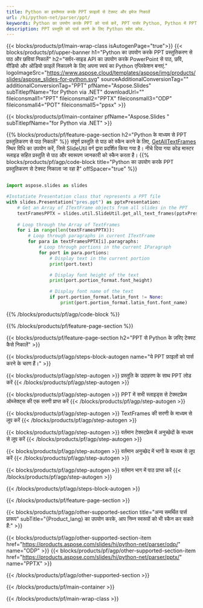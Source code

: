 ```yaml
---
title: Python का इस्तेमाल करके PPT फ़ाइलों से टेक्स्ट और इमेज निकालें
url: /hi/python-net/parser/ppt/
keywords: Python का उपयोग करके PPT को पार्स करें, PPT पार्सर Python, Python में PPT से डेटा निकालें, Python का उपयोग करके PPT से टेक्स्ट निकालें, Python का उपयोग करके PPT से चित्र निकालें
description: PPT प्रस्तुति को पार्स करने के लिए Python स्रोत कोड.
---
```


{{< blocks/products/pf/main-wrap-class isAutogenPage="true">}}
{{< blocks/products/pf/upper-banner h1="Python का उपयोग करके PPT प्रस्तुतिकरण से पाठ और छवियां निकालें" h2="सर्वर-साइड API का उपयोग करके PowerPoint से पाठ, छवि, वीडियो और ऑडियो फ़ाइलें निकालने के लिए अपना स्वयं का Python एप्लिकेशन बनाएं." logoImageSrc="https://www.aspose.cloud/templates/aspose/img/products/slides/aspose_slides-for-python.svg" sourceAdditionalConversionTag="" additionalConversionTag="PPT" pfName="Aspose.Slides" subTitlepfName="for Python via .NET" downloadUrl="" fileiconsmall1="PPT" fileiconsmall2="PPTX" fileiconsmall3="ODP" fileiconsmall4="POT" fileiconsmall5="ppsx" >}}

{{< blocks/products/pf/main-container pfName="Aspose.Slides " subTitlepfName="for Python via .NET" >}}

{{% blocks/products/pf/feature-page-section  h2="Python के माध्यम से PPT प्रस्तुतिकरण से पाठ निकालें" %}}
संपूर्ण प्रस्तुति से पाठ को स्कैन करने के लिए, [GetAllTextFrames](https://reference.aspose.com/slides/python-net/aspose.slides.util/slideutil/) स्थिर विधि का उपयोग करें, जिसे SlideUtil वर्ग द्वारा प्रदर्शित किया गया है। नीचे दिया गया कोड मास्टर स्लाइड सहित प्रस्तुति से पाठ और स्वरूपण जानकारी को स्कैन करता है।
{{% blocks/products/pf/agp/code-block title="Python का उपयोग करके PPT प्रस्तुतिकरण से टेक्स्ट निकाला जा रहा है" offSpacer="true" %}}

```py

import aspose.slides as slides

#Instatiate Presentation class that represents a PPT file
with slides.Presentation("pres.ppt") as pptxPresentation:
    # Get an Array of ITextFrame objects from all slides in the PPT
    textFramesPPTX = slides.util.SlideUtil.get_all_text_frames(pptxPresentation, True)
    
    # Loop through the Array of TextFrames
    for i in range(len(textFramesPPTX)):
	    # Loop through paragraphs in current ITextFrame
        for para in textFramesPPTX[i].paragraphs:
            # Loop through portions in the current IParagraph
            for port in para.portions:
			    # Display text in the current portion
                print(port.text)

    			# Display font height of the text
                print(port.portion_format.font_height)

			    # Display font name of the text
                if port.portion_format.latin_font != None:
                    print(port.portion_format.latin_font.font_name)
```

{{% /blocks/products/pf/agp/code-block %}}

{{% /blocks/products/pf/feature-page-section %}}

{{< blocks/products/pf/feature-page-section  h2="PPT से Python के ज़रिए टेक्स्ट कैसे निकालें" >}}

{{< blocks/products/pf/agp/steps-block-autogen name="ये PPT फ़ाइलों को पार्स करने के चरण हैं।" >}}

{{< blocks/products/pf/agp/step-autogen >}}
प्रस्तुति के उदाहरण के साथ PPT लोड करें
{{< /blocks/products/pf/agp/step-autogen >}}

{{< blocks/products/pf/agp/step-autogen >}}
PPT में सभी स्लाइड्स से टेक्स्टफ्रेम ऑब्जेक्ट्स की एक सरणी प्राप्त करें
{{< /blocks/products/pf/agp/step-autogen >}}

{{< blocks/products/pf/agp/step-autogen >}}
TextFrames की सरणी के माध्यम से लूप करें
{{< /blocks/products/pf/agp/step-autogen >}}

{{< blocks/products/pf/agp/step-autogen >}}
वर्तमान टेक्स्टफ्रेम में अनुच्छेदों के माध्यम से लूप करें
{{< /blocks/products/pf/agp/step-autogen >}}

{{< blocks/products/pf/agp/step-autogen >}}
वर्तमान अनुच्छेद में भागों के माध्यम से लूप करें
{{< /blocks/products/pf/agp/step-autogen >}}

{{< blocks/products/pf/agp/step-autogen >}}
वर्तमान भाग में पाठ प्राप्त करें
{{< /blocks/products/pf/agp/step-autogen >}}

{{< /blocks/products/pf/agp/steps-block-autogen >}}

{{< /blocks/products/pf/feature-page-section >}}

{{< blocks/products/pf/agp/other-supported-section title="अन्य समर्थित पार्स प्रारूप" subTitle="{Product_lang} का उपयोग करके, आप निम्न स्वरूपों को भी स्कैन कर सकते हैं:" >}}

{{< blocks/products/pf/agp/other-supported-section-item href="https://products.aspose.com/slides/hi/python-net/parser/odp/" name="ODP" >}}
{{< blocks/products/pf/agp/other-supported-section-item href="https://products.aspose.com/slides/hi/python-net/parser/pptx/" name="PPTX" >}}


{{< /blocks/products/pf/agp/other-supported-section >}}

{{< /blocks/products/pf/main-container >}}
    
{{< /blocks/products/pf/main-wrap-class >}}